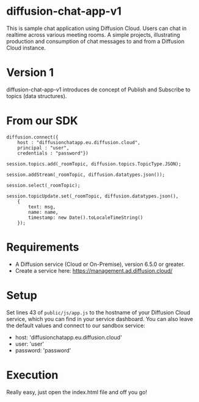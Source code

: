 # diffusion-chat-app-v1

This is sample chat application using Diffusion Cloud.
Users can chat in realtime across various meeting rooms.
A simple projects, illustrating production and consumption of chat messages to and from a Diffusion Cloud instance.

# Version 1

diffusion-chat-app-v1 introduces de concept of Publish and Subscribe to topics (data structures).

# From our SDK

```
diffusion.connect({
	host : "diffusionchatapp.eu.diffusion.cloud",
	principal : "user",
	credentials : "password"})
```
```
session.topics.add(_roomTopic, diffusion.topics.TopicType.JSON);
```
```
session.addStream(_roomTopic, diffusion.datatypes.json());
```
```
session.select(_roomTopic);
```
```
session.topicUpdate.set(_roomTopic, diffusion.datatypes.json(),
	{
		text: msg,
		name: name,
		timestamp: new Date().toLocaleTimeString()
	});
```

# Requirements

* A Diffusion service (Cloud or On-Premise), version 6.5.0 or greater.
* Create a service here: https://management.ad.diffusion.cloud/

# Setup

Set lines 43 of `public/js/app.js` to the hostname of your Diffusion Cloud service, which you can find in your service dashboard.
You can also leave the default values and connect to our sandbox service:
* host: 'diffusionchatapp.eu.diffusion.cloud'
* user: 'user'
* password: 'password'

# Execution

Really easy, just open the index.html file and off you go!
